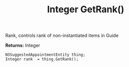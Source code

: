 ﻿---
uid: crmscript_ref_NSSuggestedAppointmentEntity_GetRank
title: Integer GetRank()
intellisense: NSSuggestedAppointmentEntity.GetRank
keywords: NSSuggestedAppointmentEntity, GetRank
so.topic: reference
---

Rank, controls rank of non-instantiated items in Guide

**Returns:** Integer


```crmscript
NSSuggestedAppointmentEntity thing;
Integer rank  = thing.GetRank();
```


